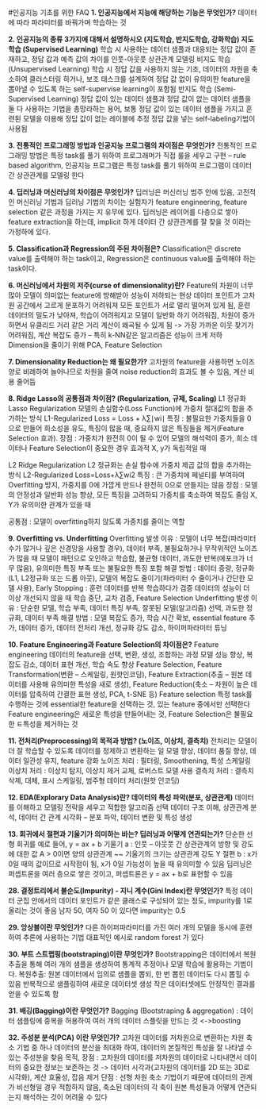 #인공지능 기초를 위한 FAQ
**1. 인공지능에서 지능에 해당하는 기능은 무엇인가?**
데이터에 따라 파라미터를 바꿔가며 학습하는 것

**2. 인공지능의 종류 3가지에 대해서 설명하시오 (지도학습, 반지도학습, 강화학습)
지도학습 (Supervised Learning)** 
학습 시 사용하는 데이터 샘플과 대응되는 정답 값이 존재하고, 정답 값과 예측 값의 차이를 인풋-아웃풋 상관관계 모델링
비지도 학습 (Unsupervised Learning)
학습 시 정답 값을 사용하지 않는 기조, 데이터의 차원을 축소하여 클러스터링 하거나, 보조 태스크를 설계하여 정답 값 없이 유의미한 feature을 뽑아낼 수 있도록 하는 self-supervise learning이 포함됨
반지도 학습 (Semi-Supervised Learning)
정답 값이 있는 데이터 샘플과 정답 값이 없는 데이터 샘플을 둘 다 사용하는 기법을 총망라하는 용어, 보통 정답 값이 있는 데이터 샘플을 가지고 훈련된 모델을 이용해 정답 값이 없는 레이블에 추정 정답 값을 넣는 self-labeling기법이 사용됨

**3. 전통적인 프로그래밍 방법과 인공지능 프로그램의 차이점은 무엇인가?**
전통적인 프로그래밍 방법은 특정 task를 풀기 위하여 프로그래머가 직접 룰을 세우고 구현 – rule based algorithm, 인공지능 프로그램은 특정 task를 풀기 위하여 프로그램이 데이터 간 상관관계를 모델링 한다

**4. 딥러닝과 머신러닝의 차이점은 무엇인가?**
딥러닝은 머신러닝 범주 안에 있음, 고전적인 머신러닝 기법과 딥러닝 기법의 차이는 실험자가 feature engineering, feature selection 같은 과정을 가지는 지 유무에 있다. 딥러닝은 레이어를 다층으로 쌓아 feature extraction을 하는데, implicit 하게 데이터 간 상관관계를 잘 찾을 것 이라는 가정하에 있다.

**5. Classification과 Regression의 주된 차이점은?**
Classification은 discrete value를 출력해야 하는 task이고, Regression은 continuous value를 출력해야 하는 task이다.

**6. 머신러닝에서 차원의 저주(curse of dimensionality)란?**
Feature의 차원이 너무 많아 모델이 의미없는 feature에 방해받아 성능이 저하되는 현상
데이터 포인트가 고차원 공간에서 고르게 분포하기 어려워져 모든 포인트가 서로 멀리 떨어져 있게 됨, 훈련 데이터의 밀도가 낮아져, 학습이 어려워지고 모델이 일반화 하기 어려워짐, 차원이 증가하면서 유클리드 거리 같은 거리 계산이 왜곡될 수 있게 됨 -> 가장 가까운 이웃 찾기가 어려워짐, 계산 복잡도 증가 – 특히 k-NN같은 알고리즘은 성능이 크게 저하
Dimension을 줄이기 위해 PCA, Feature Selection

**7. Dimensionality Reduction는 왜 필요한가?**
고차원의 feature을 사용하면 노이즈 양로 비례하여 늘어나므로 차원을 줄여 noise reduction의 효과도 볼 수 있음, 계산 비용 줄어듬

**8. Ridge Lasso의 공통점과 차이점? (Regularization, 규제, Scaling)**
L1 정규화 Lasso Regularization
모델의 손실함수(Loss Function)에 가중치 절대값의 합을 추가하는 방식
L1-Regularized Loss = Loss + λ∑∣wi∣
특징 : 불필요한 가중치들을 0으로 만들어 희소성을 유도, 특징이 많을 때, 중요하지 않은 특징들을 제거(Feature Selection 효과).
장점 : 가중치가 완전히 0이 될 수 있어 모델의 해석력이 증가, 희소 데이터나 Feature Selection이 중요한 경우 효과적
X, y가 독립적일 때

L2 Ridge Regularization
L2 정규화는 손실 함수에 가중치 제곱 값의 합을 추가하는 방식
L2-Regularized Loss=Loss+λ∑wi2
특징 : 큰 가중치에 페널티를 부여하여 Overfitting 방지, 가중치를 0에 가깝게 만드나 완전히 0으로 만들지는 않음
장점 : 모델의 안정성과 일반화 성능 향상, 모든 특징을 고려하되 가중치를 축소하여 복잡도 줄임
X, Y가 유의미한 관계가 있을 때

공통점 : 모델이 overfitting하지 않도록 가중치를 줄이는 역할

**9. Overfitting vs. Underfitting**
Overfitting
발생 이유 : 모델이 너무 복잡(파라미터 수가 많거나 깊은 신경망을 사용할 경우), 데이터 부족, 불필요하거나 무작위적인 노이즈가 많을 때 모델이 패턴으로 오인하고 학습함, 불균형 데이터, 과도한 반복(에포크가 너무 많음), 유의미한 특징 부족 또는 불필요한 특징 포함
해결 방법 : 데이터 증량, 정규화(L1, L2정규화 또는 드롭 아웃), 모델의 복잡도 줄이기(파라미터 수 줄이거나 간단한 모델 사용), Early Stopping : 훈련 데이터를 반복 학습하다가 검증 데이터의 성능이 더 이상 개선되지 않을 때 학습 중단, 교차 검증, Feature Selection
Underfitting
발생 이유 : 단순한 모델, 학습 부족, 데이터 특징 부족, 잘못된 모델(알고리즘) 선택, 과도한 정규화, 데이터 부족
해결 방법 : 모델 복잡도 증가, 학습 시간 확보, essential feature 추가, 데이터 증가, 데이터 전처리 개선, 정규화 강도 감소, 하이퍼파라미터 튜닝

**10. Feature Engineering과 Feature Selection의 차이점은?**
Feature engineering
데이터의 feature을 선택, 변환, 생성, 조합하는 과정
모델 성능 향상, 복잡도 감소, 데이터 표현 개선, 학습 속도 향상
Feature Selection, Feature Transformation(변환 – 스케일링, 원핫인코딩), Feature Extraction(추출 – 원본 데이터를 사용해 유의미한 특성을 새로 생성), Feature Reduction(축소 – 차원이 높은 데이터를 압축하여 간결한 표현 생성, PCA, t-SNE 등)
Feature selection
특정 task를 수행하는 것에 essential한 feature을 선택하는 것, 있는 feature 중에서만 선택한다
Feature engineering은 새로운 특성을 만들어내는 것, Feature Selection은 불필요한 ㅌ특성을 제거하는 것

**11. 전처리(Preprocessing)의 목적과 방법? (노이즈, 이상치, 결측치)**
전처리는 모델이 더 잘 학습할 수 있도록 데이터를 정제하고 변환하는 일
모델 향상, 데이터 품질 향상, 데이터 일관성 유지, feature 강화
노이즈 처리 : 필터링, Smoothening, 특성 스케일링
이상치 처리 : 이상치 탐지, 이상치 제거 교체, 로버스트 모델 사용
결측치 처리 : 결측치 삭제, 대체, 표시
스케일링, 범주형 데이터 처리(원핫 인코딩)

**12. EDA(Explorary Data Analysis)란? 데이터의 특성 파악(분포, 상관관계)**
데이터를 이해하고 모델링 전략을 세우고 적합한 알고리즘 선택
데이터 구조 이해, 상관관계 분석, 데이터 간 관계 시각화 – 분포 파악, 데이터 변환 및 특성 생성

**13. 회귀에서 절편과 기울기가 의미하는 바는? 딥러닝과 어떻게 연관되는가?**
단순한 선형 회귀를 예로 들어, y = ax + b
기울기 a : 인풋 – 아웃풋 간 상관관계의 방향 및 강도에 대한 값
	A > 0이면 양의 상관관계 ~~ 기울기의 크기는 상관관계 강도
Y 절편 b : x가 0일 때의 값이므로 시작점이 됨, x가 0일 가능성이 높을 때 유의미할 수 있음
딥러닝은 퍼셉트론을 여러 층으로 쌓은 것이고, 퍼셉트론은 y = ax + b로 표현할 수 있음

**28. 결정트리에서 불순도(Impurity) - 지니 계수(Gini Index)란 무엇인가?**
특정 데이터 군집 안에서의 데이터 포인트가 같은 클래스로 구성되어 있는 정도, impurity를 1로 올리는 것이 좋음
남자 50, 여자 50 이 있다면 impurity는 0.5

**29. 앙상블이란 무엇인가?**
다른 하이퍼파라미터를 가진 여러 개의 모델을 동시에 훈련하여 추론에 사용하는 기법
대표적인 예시로 random forest 가 있다

**30. 부트 스트랩핑(bootstraping)이란 무엇인가?**
Bootstrapping은 데이터에서 복원 추출을 통해 여러 개의 샘플을 생성하여 통계적 추정이나 모델 학습에 활용하는 기법이다.
복원추출: 원본 데이터에서 임의로 샘플을 뽑되, 한 번 뽑힌 데이터도 다시 뽑힐 수 있음
반복적으로 샘플링하여 새로운 데이터셋 생성
작은 데이터셋에도 안정적인 결과를 얻을 수 있도록 함

**31. 배깅(Bagging)이란 무엇인가?**
Bagging (Bootstraping & aggregation) : 데이터 샘플링에 중복을 허용하여 여러 개의 데이터 스플릿을 만드는 것 <->boosting

**32. 주성분 분석(PCA) 이란 무엇인가?**
고차원 데이터를 저차원으로 변환하는 차원 축소 기법 중 하나
데이터의 분산을 최대화 하여, 데이터의 본질적인 특성을 잘 나타낼 수 있는 주성분을 찾음
목적, 장점 : 고차원의 데이터를 저차원의 데이터로 나타내면서 데이터의 중요한 정보는 보존하는 것 -> 데이터 시각과(고차원의 데이터를 2D 또는 3D로 시각화), 계산 효율성, 잡음 제거
단점 : 선형 차원 축소 기법이기 때문에 데이터의 관계가 비선형일 경우 적합하지 않음, 축소된 데이터의 각 축이 원본 특성들과 어떻게 연관되는지 해석하는 것이 어려울 수 있다


